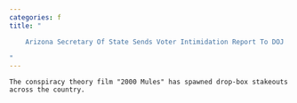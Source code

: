 ```yaml
---
categories: f
title: "

    Arizona Secretary Of State Sends Voter Intimidation Report To DOJ

"
---
```



    The conspiracy theory film "2000 Mules" has spawned drop-box stakeouts across the country.

